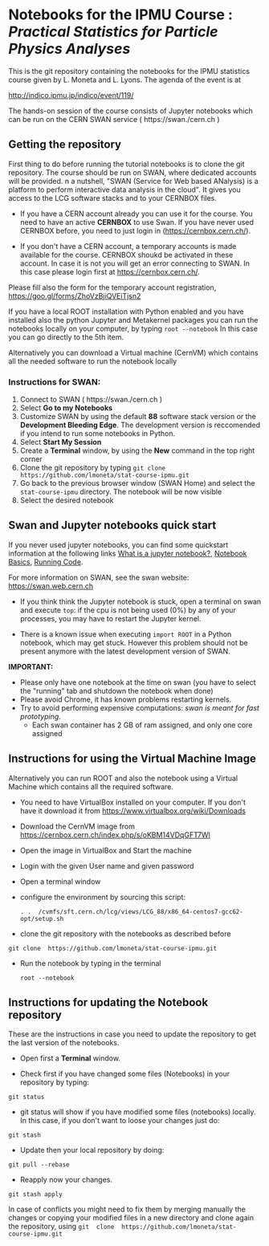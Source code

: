 # Notebooks for the IPMU Course : *Practical Statistics for Particle Physics Analyses* 

This is the git repository containing the notebooks for the IPMU statistics course given by L. Moneta and L. Lyons. 
The agenda of the event is at 

http://indico.ipmu.jp/indico/event/119/


The hands-on session of the course consists of Jupyter notebooks which can be run on the CERN SWAN service ( https://swan./cern.ch )


## Getting the repository

First thing to do before running the tutorial notebooks is to clone the git repository. The course should be run on SWAN, where dedicated accounts will be provided.
n a nutshell, "SWAN (Service for Web based ANalysis) is a platform to perform interactive data analysis in the cloud". It gives you access to the LCG software stacks and to your CERNBOX files. 

* If you have a CERN account already you can use it for the course. You need to have an active **CERNBOX** to use Swan.
If you have never used CERNBOX before, you need to just login in (https://cernbox.cern.ch/).

* If you don't have a CERN account,  a temporary accounts is made available for the course. CERNBOX shoukd be activated in these account. In case it is not you will get
an error connecting to SWAN. In this case please login first at https://cernbox.cern.ch/.

Please fill also the form for the temporary account registration, https://goo.gl/forms/ZhoVzBjiQVEiTjsn2


If you have a local ROOT installation with Python enabled and you have installed also the python Jupyter and Metakernel packages you can run the notebooks locally on your computer, by typing
`root --notebook`
In this case you can go directly to the 5th item.

Alternatively you can download a Virtual machine (CernVM) which contains all the needed software to run the notebook locally

### Instructions for SWAN: 

1. Connect to SWAN ( https://swan./cern.ch )
2. Select **Go to my Notebooks**
3. Customize SWAN by using the default **88** software stack version or the **Development  Bleeding Edge**. The development version is reccomended if you intend to run some notebooks in Python.
4. Select **Start My Session**
5. Create a  **Terminal** window, by using the **New**  command in the top right corner
6. Clone the git repository by typing
`git clone https://github.com/lmoneta/stat-course-ipmu.git`
7. Go back to the previous browser window (SWAN Home) and select the `stat-course-ipmu` directory. The notebook will be now visible
8. Select the desired notebook

## Swan and Jupyter notebooks quick start ##

If you never used jupyter notebooks, you can find some quickstart information at the following links [What is a jupyter notebook?](http://nbviewer.jupyter.org/github/jupyter/notebook/blob/master/docs/source/examples/Notebook/What%20is%20the%20Jupyter%20Notebook.ipynb), [Notebook Basics](http://nbviewer.jupyter.org/github/jupyter/notebook/blob/master/docs/source/examples/Notebook/Notebook%20Basics.ipynb),  [Running Code](http://nbviewer.jupyter.org/github/jupyter/notebook/blob/master/docs/source/examples/Notebook/Running%20Code.ipynb).

For more information on SWAN, see the swan website: https://swan.web.cern.ch

* If you think think the Jupyter notebook is stuck, open a terminal on swan and execute `top`: if the cpu is not being used (0%) by any of your processes, you may have to restart the Jupyter
kernel.

* There is a known issue when executing `import ROOT` in a Python notebook, which may get stuck.  However this problem should not be present anymore with the latest development version of SWAN.


**IMPORTANT:**    
* Please only have one notebook at the time on swan (you have to select the "running" tab and shutdown the notebook when done)
* Please avoid Chrome, it has known problems restarting kernels.
* Try to avoid performing expensive computations: *swan is meant for fast prototyping*. 
     * Each swan container has 2 GB of ram assigned, and only one core assigned


## Instructions for using the Virtual Machine Image

Alternatively you can run ROOT and also the notebook using a Virtual Machine which contains all the required software.

* You need to have VirtualBox installed on your computer. If you don't have it download it from
https://www.virtualbox.org/wiki/Downloads

* Download the CernVM image from https://cernbox.cern.ch/index.php/s/oKBM14VDqGFT7Wl

* Open the image in VirtualBox and Start the machine

* Login with the given User name and given password

* Open a terminal window

* configure the environment by sourcing this script:

   `. .  /cvmfs/sft.cern.ch/lcg/views/LCG_88/x86_64-centos7-gcc62-opt/setup.sh`

* clone the git repository with the notebooks as described before

 `git clone  https://github.com/lmoneta/stat-course-ipmu.git`

* Run the notebook by typing in the terminal

  `root --notebook`


## Instructions for updating the Notebook repository

These are the instructions in case you need to update the repository to get the last version of the notebooks.

* Open first a **Terminal** window.  

* Check first if you have changed some files (Notebooks) in your repository by typing:

`git status`

* git status will show if you have modified some files (notebooks) locally. In this case, if you don't want to loose your changes just do:

`git stash`

* Update then your local  repository by doing:

`git pull --rebase`

* Reapply now your changes. 

`git stash apply`

In case of conflicts you might need to fix them by merging manually the changes or copying your modified files in a new directory and clone again the repository, using `git  clone  https://github.com/lmoneta/stat-course-ipmu.git`
